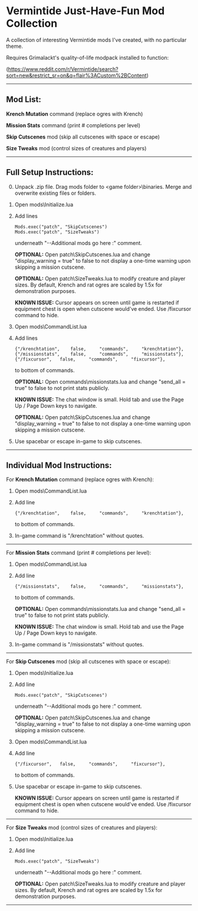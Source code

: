 # Vermintide Just-Have-Fun Mod Collection
A collection of interesting Vermintide mods I've created, with no particular theme. 

Requires Grimalackt's quality-of-life modpack installed to function:

(https://www.reddit.com/r/Vermintide/search?sort=new&restrict_sr=on&q=flair%3ACustom%2BContent) 

----------------------------------------------------------------
Mod List:
----------------------------------------------------------------

**Krench Mutation** command (replace ogres with Krench) 

**Mission Stats** command (print # completions per level) 

**Skip Cutscenes** mod (skip all cutscenes with space or escape)  

**Size Tweaks** mod (control sizes of creatures and players)  


----------------------------------------------------------------
Full Setup Instructions:
----------------------------------------------------------------
0.	Unpack .zip file. Drag mods folder to \<game folder\>\binaries. Merge and overwrite existing files or folders.

1.	Open mods\Initialize.lua

2.	Add lines 

		Mods.exec("patch", "SkipCutscenes")
		Mods.exec("patch", "SizeTweaks")
    
	underneath "--Additional mods go here :" comment.

    **OPTIONAL:**   Open patch\SkipCutscenes.lua and change "display_warning = true" to false to not display a one-time warning upon skipping a mission cutscene.
	
    **OPTIONAL:**   Open patch\SizeTweaks.lua to modify creature and player sizes. By default, Krench and rat ogres are scaled by 1.5x for demonstration purposes.
	
    **KNOWN ISSUE:**   Cursor appears on screen until game is restarted if equipment chest is open when cutscene would've ended. Use /fixcursor command to hide.
	
3.	Open mods\CommandList.lua

4.	Add lines

		{"/krenchtation",	 false, 	"commands", 	"krenchtation"},
		{"/missionstats",	 false, 	"commands", 	"missionstats"},
		{"/fixcursor",	 false, 	"commands", 	"fixcursor"},
    
	to bottom of commands.
	
    **OPTIONAL:**   Open commands\missionstats.lua and change "send_all = true" to false to not print stats publicly.
    
    **KNOWN ISSUE:**  The chat window is small. Hold tab and use the Page Up / Page Down keys to navigate.
	
    **OPTIONAL:**   Open patch\SkipCutscenes.lua and change "display_warning = true" to false to not display a one-time warning upon skipping a mission cutscene.
	
5.	Use spacebar or escape in-game to skip cutscenes.



----------------------------------------------------------------
Individual Mod Instructions:
----------------------------------------------------------------

For **Krench Mutation** command (replace ogres with Krench):

1.	Open mods\CommandList.lua

2.	Add line 

		{"/krenchtation",	 false, 	"commands", 	"krenchtation"},
    
	to bottom of commands.
	
3.	In-game command is "/krenchtation" without quotes.

----------------------------------------------------------------

For **Mission Stats** command (print # completions per level):

1.	Open mods\CommandList.lua

2.	Add line 

		{"/missionstats",	 false, 	"commands", 	"missionstats"},
    
	to bottom of commands.

    **OPTIONAL:**   Open commands\missionstats.lua and change "send_all = true" to false to not print stats publicly.
    
    **KNOWN ISSUE:**  The chat window is small. Hold tab and use the Page Up / Page Down keys to navigate.
	
3.	In-game command is "/missionstats" without quotes.

----------------------------------------------------------------

For **Skip Cutscenes** mod (skip all cutscenes with space or escape):

1.	Open mods\Initialize.lua

2.	Add line 

		Mods.exec("patch", "SkipCutscenes")
    
	underneath "--Additional mods go here :" comment.

    **OPTIONAL:**   Open patch\SkipCutscenes.lua and change "display_warning = true" to false to not display a one-time warning upon skipping a mission cutscene.
	
3.	Open mods\CommandList.lua

4.	Add line 

		{"/fixcursor",	 false, 	"commands", 	"fixcursor"},
    
	to bottom of commands.
	
5.	Use spacebar or escape in-game to skip cutscenes.

    **KNOWN ISSUE:**   Cursor appears on screen until game is restarted if equipment chest is open when cutscene would've ended. Use /fixcursor command to hide.
	
----------------------------------------------------------------

For **Size Tweaks** mod (control sizes of creatures and players):

1.	Open mods\Initialize.lua

2.	Add line 

		Mods.exec("patch", "SizeTweaks")
    
	underneath "--Additional mods go here :" comment.

    **OPTIONAL:**   Open patch\SizeTweaks.lua to modify creature and player sizes. By default, Krench and rat ogres are scaled by 1.5x for demonstration purposes.

----------------------------------------------------------------
